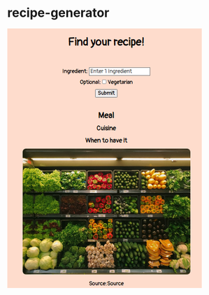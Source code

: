 # recipe-generator

![alt text align = 'center'](https://github.com/astraughn5/recipe-generator/blob/main/images/recipe_generator_thumbnail.png)

